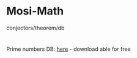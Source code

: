# Mosi-Math

conjectors/theorem/db

#

Prime numbers DB: [here](https://t5k.org/primes/lists/all.txt) - download able for free
